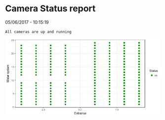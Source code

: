 Camera Status report
================
05/06/2017 - 10:15:19

    All cameras are up and running

![](camreport_files/figure-markdown_github/unnamed-chunk-2-1.png)
